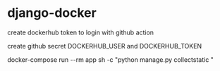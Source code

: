 # django-docker

create dockerhub token to login with github action

create github secret DOCKERHUB_USER and DOCKERHUB_TOKEN

docker-compose run --rm app sh -c "python manage.py collectstatic "
